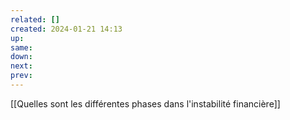 ```yaml
---
related: []
created: 2024-01-21 14:13
up:
same:
down:
next:
prev:
---
```

 
[[Quelles sont les différentes phases dans l'instabilité financière]]